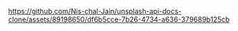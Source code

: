 https://github.com/Nis-chal-Jain/unsplash-api-docs-clone/assets/89198650/df6b5cce-7b26-4734-a636-379689b125cb